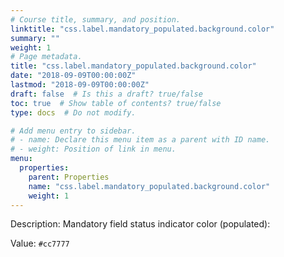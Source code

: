 ```yaml
---
# Course title, summary, and position.
linktitle: "css.label.mandatory_populated.background.color"
summary: ""
weight: 1
# Page metadata.
title: "css.label.mandatory_populated.background.color"
date: "2018-09-09T00:00:00Z"
lastmod: "2018-09-09T00:00:00Z"
draft: false  # Is this a draft? true/false
toc: true  # Show table of contents? true/false
type: docs  # Do not modify.

# Add menu entry to sidebar.
# - name: Declare this menu item as a parent with ID name.
# - weight: Position of link in menu.
menu:
  properties:
    parent: Properties
    name: "css.label.mandatory_populated.background.color"
    weight: 1
---
```


Description: Mandatory field status indicator color (populated):


Value: `#cc7777`